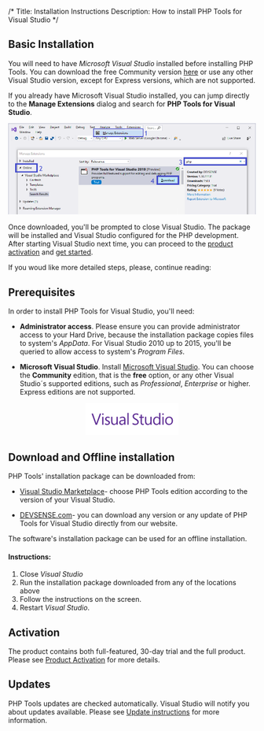 /*
Title: Installation Instructions
Description: How to install PHP Tools for Visual Studio
*/

## Basic Installation


You will need to have *Microsoft Visual Studio* installed before installing PHP Tools. You can download the free Community version [here](https://visualstudio.microsoft.com/vs/community/) or use any other Visual Studio version, except for Express versions, which are not supported.

If you already have Microsoft Visual Studio installed, you can jump directly to the **Manage Extensions** dialog and search for **PHP Tools for Visual Studio**.

![Visual Studio Extensions](imgs/install-from-vs.png)

Once downloaded, you'll be prompted to close Visual Studio. The package will be installed and Visual Studio configured for the PHP development. After starting Visual Studio next time, you can proceed to the [product activation](/vs/installation/activation) and [get started](/vs/).

If you woud like more detailed steps, please, continue reading:

## Prerequisites

In order to install PHP Tools for Visual Studio, you'll need:

- **Administrator access**. Please ensure you can provide administrator access to your Hard Drive, because the installation package copies files to system's *AppData*. For Visual Studio 2010 up to 2015, you'll be queried to allow access to system's *Program Files*.

- **Microsoft Visual Studio**. Install [Microsoft Visual Studio](https://visualstudio.microsoft.com/vs/). You can choose the **Community** edition, that is the **free** option, or any other Visual Studio´s supported editions, such as *Professional*, *Enterprise* or higher. Express editions are not supported.

<center markdown="1">

![Visual Studio Extensions](imgs/visualstudio-small.png)

</center>

## Download and Offline installation

 PHP Tools' installation package can be downloaded from:

- [Visual Studio Marketplace](https://marketplace.visualstudio.com/search?term="php%20tools"&target=VS&vsVersion=)- choose PHP Tools edition according to the version of your Visual Studio.

- [DEVSENSE.com](https://www.devsense.com/en/download#vs)- you can download any version or any update of PHP Tools for Visual Studio directly from our website.

The software's installation package can be used for an offline installation.

#### Instructions:

1. Close *Visual Studio*
2. Run the installation package downloaded from any of the locations above
3. Follow the instructions on the screen.
4. Restart *Visual Studio*.

## Activation

The product contains both full-featured, 30-day trial and the full product. Please see [Product Activation](/vs/installation/activation) for more details.

## Updates

PHP Tools updates are checked automatically. Visual Studio will notify you about updates available. Please see [Update instructions](https://docs.devsense.com/en/vs/installation/updatet) for more information.
